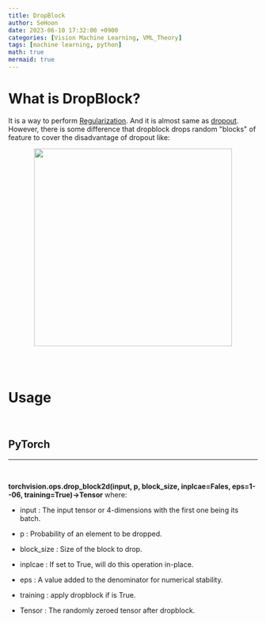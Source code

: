 ```yaml
---
title: DropBlock
author: SeHoon
date: 2023-06-10 17:32:00 +0900
categories: [Vision Machine Learning, VML_Theory]
tags: [machine learning, python]
math: true
mermaid: true
---
```


# What is DropBlock?
It is a way to perform [Regularization](https://csh970605.github.io/posts/Dropout/).
And it is almost same as [dropout](https://csh970605.github.io/posts/Dropout/). However, there is some difference that dropblock drops random "blocks" of feature to cover the disadvantage of dropout like:
<br>

<center>
<img src="https://github.com/csh970605/csh970605.github.io/assets/28240052/9d3f1af7-caaa-4405-891e-64462563ba35" width=400>
</center>

<br><br>

# Usage

<br>

## PyTorch
---
<br>

**torchvision.ops.drop_block2d(input, p, block_size, inplcae=Fales, eps=1--06, training=True)->Tensor** where:

+ input : The input tensor or 4-dimensions with the first one being its batch.

+ p : Probability of an element to be dropped.

+ block_size : Size of the block to drop.

+ inplcae : If set to True, will do this operation in-place.

+ eps :  A value added to the denominator for numerical stability.

+ training : apply dropblock if is True.

+ Tensor : The randomly zeroed tensor after dropblock.

